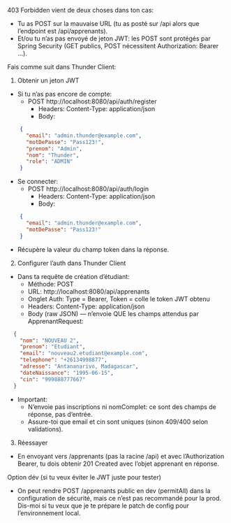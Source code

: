 403 Forbidden vient de deux choses dans ton cas:
- Tu as POST sur la mauvaise URL (tu as posté sur /api alors que l’endpoint est /api/apprenants).
- Et/ou tu n’as pas envoyé de jeton JWT: les POST sont protégés par Spring Security (GET publics, POST nécessitent Authorization: Bearer …).

Fais comme suit dans Thunder Client:

1) Obtenir un jeton JWT
- Si tu n’as pas encore de compte:
  - POST http://localhost:8080/api/auth/register
    - Headers: Content-Type: application/json
    - Body:
```json
    {
      "email": "admin.thunder@example.com",
      "motDePasse": "Pass123!",
      "prenom": "Admin",
      "nom": "Thunder",
      "role": "ADMIN"
    }
```
- Se connecter:
  - POST http://localhost:8080/api/auth/login
    - Headers: Content-Type: application/json
    - Body:
```json
    {
      "email": "admin.thunder@example.com",
      "motDePasse": "Pass123!"
    }
```
  - Récupère la valeur du champ token dans la réponse.

2) Configurer l’auth dans Thunder Client
- Dans ta requête de création d’étudiant:
  - Méthode: POST
  - URL: http://localhost:8080/api/apprenants
  - Onglet Auth: Type = Bearer, Token = colle le token JWT obtenu
  - Headers: Content-Type: application/json
  - Body (raw JSON) — n’envoie QUE les champs attendus par ApprenantRequest:
```json
  {
    "nom": "NOUVEAU 2",
    "prenom": "Etudiant",
    "email": "nouveau2.etudiant@example.com",
    "telephone": "+26134998877",
    "adresse": "Antananarivo, Madagascar",
    "dateNaissance": "1995-06-15",
    "cin": "999888777667"
  }
```
- Important:
  - N’envoie pas inscriptions ni nomComplet: ce sont des champs de réponse, pas d’entrée.
  - Assure-toi que email et cin sont uniques (sinon 409/400 selon validations).

3) Réessayer
- En envoyant vers /apprenants (pas la racine /api) et avec l’Authorization Bearer, tu dois obtenir 201 Created avec l’objet apprenant en réponse.

Option dév (si tu veux éviter le JWT juste pour tester)
- On peut rendre POST /apprenants public en dev (permitAll) dans la configuration de sécurité, mais ce n’est pas recommandé pour la prod. Dis-moi si tu veux que je te prépare le patch de config pour l’environnement local.
